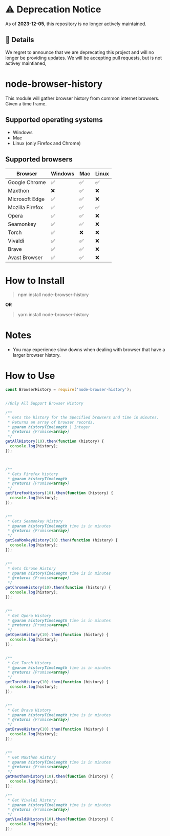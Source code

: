 # :warning: Deprecation Notice

As of **2023-12-05**, this repository is no longer actively maintained.

## :memo: Details

We regret to announce that we are deprecating this project and will no longer be providing updates. We will be accepting pull requests, but is not activey maintianed, 

# node-browser-history

This module will gather browser history from common internet browsers. Given a time frame.

## Supported operating systems

* Windows
* Mac
* Linux (only Firefox and Chrome)

## Supported browsers

| Browser         | Windows | Mac | Linux |
| --------------- | ---- | --- | ----- |
| Google Chrome   | ✅    | ✅  | ✅    |
| Maxthon         | ❌    | ✅  | ❌     |
| Microsoft Edge  | ✅    | ✅  | ❌     |
| Mozilla Firefox | ✅    | ✅  | ✅    |
| Opera           | ✅    | ✅  | ❌     |
| Seamonkey       | ✅    | ✅  | ❌     |
| Torch           | ✅    | ❌   | ❌     |
| Vivaldi         | ✅      | ✅  | ❌     |
| Brave           | ✅    | ✅  | ❌     |
| Avast Browser   | ✅    | ✅  | ❌     |


# How to Install

> npm install node-browser-history

**OR**

> yarn install node-browser-history

# Notes

* You may experience slow downs when dealing with browser that have a larger browser history.

# How to Use

```javascript
const BrowserHistory = require('node-browser-history');


//Only All Support Browser History

/**
 * Gets the history for the Specified browsers and time in minutes.
 * Returns an array of browser records.
 * @param historyTimeLength | Integer
 * @returns {Promise<array>}
 */
getAllHistory(10).then(function (history) {
  console.log(history);
});



/**
 * Gets Firefox history
 * @param historyTimeLength
 * @returns {Promise<array>}
 */
getFirefoxHistory(10).then(function (history) {
  console.log(history);
});


/**
 * Gets Seamonkey History
 * @param historyTimeLength time is in minutes
 * @returns {Promise<array>}
 */
getSeaMonkeyHistory(10).then(function (history) {
  console.log(history);
});


/**
 * Gets Chrome History
 * @param historyTimeLength time is in minutes
 * @returns {Promise<array>}
 */
getChromeHistory(10).then(function (history) {
  console.log(history);
});


/**
 * Get Opera History
 * @param historyTimeLength time is in minutes
 * @returns {Promise<array>}
 */
getOperaHistory(10).then(function (history) {
  console.log(history);
});


/**
 * Get Torch History
 * @param historyTimeLength time is in minutes
 * @returns {Promise<array>}
 */
getTorchHistory(10).then(function (history) {
  console.log(history);
});


/**
 * Get Brave History
 * @param historyTimeLength time is in minutes
 * @returns {Promise<array>}
 */
getBraveHistory(10).then(function (history) {
  console.log(history);
});


/**
 * Get Maxthon History
 * @param historyTimeLength time is in minutes
 * @returns {Promise<array>}
 */
getMaxthonHistory(10).then(function (history) {
  console.log(history);
});

/**
 * Get Vivaldi History
 * @param historyTimeLength time is in minutes
 * @returns {Promise<array>}
 */
getVivaldiHistory(10).then(function (history) {
  console.log(history);
});

```
